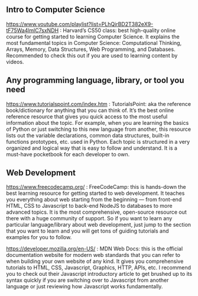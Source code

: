 ## Intro to Computer Science
  https://www.youtube.com/playlist?list=PLhQjrBD2T382eX9-tF75Wa4lmlC7sxNDH : Harvard’s CS50 class: best high-quality online course for getting started to learning Computer Science. It explains the most fundamental topics in Computer Science: Computational Thinking, Arrays, Memory, Data Structures, Web Programming, and Databases. Recommended to check this out if you are used to learning content by videos.

## Any programming language, library, or tool you need
 https://www.tutorialspoint.com/index.htm : TutorialsPoint: aka the reference book/dictionary for anything that you can think of. It’s the best online reference resource that gives you quick access to the most useful information about the topic. For example, when you are learning the basics of Python or just switching to this new language from another, this resource lists out the variable declarations, common data structures, built-in functions prototypes, etc. used in Python. Each topic is structured in a very organized and logical way that is easy to follow and understand. It is a must-have pocketbook for each developer to own.

## Web Development
 https://www.freecodecamp.org/ : FreeCodeCamp: this is hands-down the best learning resource for getting started to web development. It teaches you everything about web starting from the beginning — from front-end HTML, CSS to Javascript to back-end NodeJS to databases to more advanced topics. It is the most comprehensive, open-source resource out there with a huge community of support. So if you want to learn any particular language/library about web development, just jump to the section that you want to learn and you will get tons of guiding tutorials and examples for you to follow.

 https://developer.mozilla.org/en-US/ : MDN Web Docs: this is the official documentation website for modern web standards that you can refer to when building your own website of any kind. It gives you comprehensive tutorials to HTML, CSS, Javascript, Graphics, HTTP, APIs, etc. I recommend you to check out their Javascript introductory article to get brushed up to its syntax quickly if you are switching over to Javascript from another language or just reviewing how Javascript works fundamentally.


